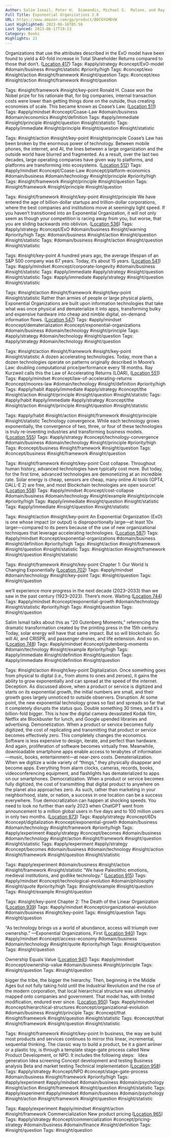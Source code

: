 ```yaml
---
Author: Salim Ismail, Peter H.  Diamandis, Michael S.  Malone, and Ray  Kurzweil
Full Title: Exponential Organizations 2.0
URL: https://www.amazon.com/gp/product/B0C6YGMDVW
Last Highlighted: 2023-06-16T05:56
Last Synced: 2023-06-17T19:13
Category: Books
Highlights: 21
---
```

Organizations that use the attributes described in the ExO model have been found to yield a 40-fold increase in Total Shareholder Returns compared to those that don’t. ([Location 417](https://readwise.io/to_kindle?action=open&asin=B0C6YGMDVW&location=417))
Tags: #apply/strategy #concept/ExO-model #domain/business #insight/statistic #priority/high
Tags: #concept/exo #insight/action #insight/framework #insight/question
Tags: #concept/exo #insight/action #insight/framework #insight/question
  
Tags: #insight/framework #insight/key-point
Ronald H. Coase won the Nobel prize for his rationale that, for big companies, internal transaction costs were lower than getting things done on the outside, thus creating economies of scale. This became known as Coase’s Law. ([Location 511](https://readwise.io/to_kindle?action=open&asin=B0C6YGMDVW&location=511))
Tags: #apply/mindset #concept/Coase-Law #domain/business #domain/economics #insight/definition
Tags: #apply/immediate #insight/principle #insight/question #insight/statistic
Tags: #apply/immediate #insight/principle #insight/question #insight/statistic
  
Tags: #insight/action #insight/key-point #insight/principle
Coase’s Law has been broken by the enormous power of technology. Between mobile phones, the internet, and AI, the lines between a large organization and the outside world have blurred and fragmented. As a result, over the last two decades, large operating companies have given way to platforms, and platforms are transforming into ecosystems. ([Location 512](https://readwise.io/to_kindle?action=open&asin=B0C6YGMDVW&location=512))
Tags: #apply/mindset #concept/Coase-Law #concept/platform-economics #domain/business #domain/technology #insight/principle #priority/high
Tags: #insight/framework #insight/principle #insight/question
Tags: #insight/framework #insight/principle #insight/question
  
Tags: #insight/framework #insight/key-point #insight/principle
We have entered the age of billion-dollar startups and trillion-dollar corporations, where the best companies and institutions move at seemingly light speed. If you haven’t transitioned into an Exponential Organization, it will not only seem as though your competition is racing away from you, but worse, that you are sliding backwards into oblivion. ([Location 536](https://readwise.io/to_kindle?action=open&asin=B0C6YGMDVW&location=536))
Tags: #apply/strategy #concept/ExO #domain/business #insight/warning #priority/high
Tags: #domain/business #insight/action #insight/question #insight/statistic
Tags: #domain/business #insight/action #insight/question #insight/statistic
  
Tags: #insight/key-point
A hundred years ago, the average lifespan of an S&P 500 company was 67 years. Today, it’s about 15 years. ([Location 541](https://readwise.io/to_kindle?action=open&asin=B0C6YGMDVW&location=541))
Tags: #apply/mindset #concept/corporate-longevity #domain/business #insight/statistic
Tags: #apply/immediate #apply/strategy #insight/question #insight/statistic
Tags: #apply/immediate #apply/strategy #insight/question #insight/statistic
  
Tags: #insight/action #insight/framework #insight/key-point #insight/statistic
Rather than armies of people or large physical plants, Exponential Organizations are built upon information technologies that take what was once physical and dematerialize it into apps, transforming bulky and expensive hardware into cheap and nimble digital, on-demand information flows. ([Location 547](https://readwise.io/to_kindle?action=open&asin=B0C6YGMDVW&location=547))
Tags: #apply/mindset #concept/dematerialization #concept/exponential-organizations #domain/business #domain/technology #insight/principle
Tags: #apply/strategy #domain/technology #insight/question
Tags: #apply/strategy #domain/technology #insight/question
  
Tags: #insight/action #insight/framework #insight/key-point #insight/statistic
A dozen accelerating technologies. Today, more than a dozen technologies operate on patterns originally described in Moore’s Law: doubling computational price/performance every 18 months. Ray Kurzweil calls this the Law of Accelerating Returns (LOAR), ([Location 551](https://readwise.io/to_kindle?action=open&asin=B0C6YGMDVW&location=551))
Tags: #apply/mindset #concept/law-of-accelerating-returns #concept/moores-law #domain/technology #insight/definition #priority/high
Tags: #apply/habit #apply/immediate #apply/strategy #concept/the #insight/action #insight/principle #insight/question #insight/statistic
Tags: #apply/habit #apply/immediate #apply/strategy #concept/the #insight/action #insight/principle #insight/question #insight/statistic
  
Tags: #apply/habit #insight/action #insight/framework #insight/principle #insight/statistic
Technology convergence. While each technology grows exponentially, the convergence of two, three, or four of these technologies is truly re-inventing industries and transforming business models. ([Location 555](https://readwise.io/to_kindle?action=open&asin=B0C6YGMDVW&location=555))
Tags: #apply/strategy #concept/technology-convergence #domain/business #domain/technology #insight/principle #priority/high
Tags: #concept/business #insight/framework #insight/question
Tags: #concept/business #insight/framework #insight/question
  
Tags: #insight/framework #insight/key-point
Cost collapse. Throughout human history, advanced technologies have typically cost more. But today, for the first time, advanced technologies are demonetizing at an incredible rate. Solar energy is cheap, sensors are cheap, many online AI tools (GPT4, DALL-E 2) are free, and most Blockchain technologies are open source! ([Location 558](https://readwise.io/to_kindle?action=open&asin=B0C6YGMDVW&location=558))
Tags: #apply/mindset #concept/cost-collapse #domain/business #domain/technology #insight/example #insight/principle #priority/high
Tags: #apply/immediate #insight/question #insight/statistic
Tags: #apply/immediate #insight/question #insight/statistic
  
Tags: #insight/action #insight/key-point
An Exponential Organization (ExO) is one whose impact (or output) is disproportionally large—at least 10x larger—compared to its peers because of the use of new organizational techniques that leverage accelerating technologies. ([Location 587](https://readwise.io/to_kindle?action=open&asin=B0C6YGMDVW&location=587))
Tags: #apply/mindset #concept/exponential-organizations #domain/business #insight/definition #priority/high
Tags: #insight/action #insight/framework #insight/question #insight/statistic
Tags: #insight/action #insight/framework #insight/question #insight/statistic
  
Tags: #insight/framework #insight/key-point
Chapter 1: Our World Is Changing Exponentially ([Location 702](https://readwise.io/to_kindle?action=open&asin=B0C6YGMDVW&location=702))
Tags: #apply/mindset #domain/technology #insight/key-point
Tags: #insight/question
Tags: #insight/question
  
we’ll experience more progress in the next decade (2023–2033) than we saw in the past century (1923–2023). There’s more. Waiting ([Location 744](https://readwise.io/to_kindle?action=open&asin=B0C6YGMDVW&location=744))
Tags: #apply/mindset #concept/exponential-growth #domain/technology #insight/statistic #priority/high
Tags: #insight/question
Tags: #insight/question
  
Salim Ismail talks about this as “20 Gutenberg Moments,” referencing the dramatic transformation created by the printing press in the 15th century. Today, solar energy will have that same impact. But so will blockchain. So will AI, and CRISPR, and passenger drones, and life extension. And so on. ([Location 748](https://readwise.io/to_kindle?action=open&asin=B0C6YGMDVW&location=748))
Tags: #apply/mindset #concept/gutenberg-moments #domain/technology #insight/example #priority/high
Tags: #apply/immediate #insight/definition #insight/question
Tags: #apply/immediate #insight/definition #insight/question
  
Tags: #insight/action #insight/key-point
Digitalization. Once something goes from physical to digital (i.e., from atoms to ones and zeroes), it gains the ability to grow exponentially and can spread at the speed of the internet. Deception. As discussed above, when a product or service is digitized and starts on its exponential growth, the initial numbers are small, and their growth goes largely unnoticed to outside observers. Disruption. At some point, the new exponential technology grows so fast and spreads so far that it completely disrupts the status quo. Double something 30 times, and it’s a billion-fold bigger. This is how the digital camera devastated Kodak film, Netflix ate Blockbuster for lunch, and Google upended libraries and advertising. Demonetization. When a product or service becomes fully digitized, the cost of replicating and transmitting that product or service becomes effectively zero. This completely changes the economics. Software is less expensive to design, iterate, and perfect than hardware. And again, proliferation of software becomes virtually free. Meanwhile, downloadable smartphone apps enable access to terabytes of information—music, books, entertainment—at near-zero costs. Dematerialization. When we digitize a wide variety of “things,” they physically disappear and become apps. Everything from alarm clocks, cameras, records, books, videoconferencing equipment, and flashlights has dematerialized to apps on our smartphones. Democratization. When a product or service becomes fully digitized, the cost of transmitting that digital product to anywhere on the planet also approaches zero. As such, rather than marketing in your neighborhood, state, or nation, a success in one location can be a success everywhere. True democratization can happen at shocking speeds. You need to look no further than early 2023 when ChatGPT went from announcement to a million global users in five days and to 100 million users in only two months. ([Location 873](https://readwise.io/to_kindle?action=open&asin=B0C6YGMDVW&location=873))
Tags: #apply/strategy #concept/6Ds #concept/digitalization #concept/exponential-growth #domain/business #domain/technology #insight/framework #priority/high
Tags: #apply/experiment #apply/strategy #concept/becomes #domain/business #domain/technology #insight/action #insight/framework #insight/question #insight/statistic
Tags: #apply/experiment #apply/strategy #concept/becomes #domain/business #domain/technology #insight/action #insight/framework #insight/question #insight/statistic
  
Tags: #apply/experiment #domain/business #insight/action #insight/framework #insight/statistic
“We have Paleolithic emotions, medieval institutions, and godlike technology.” ([Location 915](https://readwise.io/to_kindle?action=open&asin=B0C6YGMDVW&location=915))
Tags: #apply/mindset #concept/technological-evolution #domain/philosophy #insight/quote #priority/high
Tags: #insight/example #insight/question
Tags: #insight/example #insight/question
  
Tags: #insight/key-point
Chapter 2: The Death of the Linear Organization ([Location 939](https://readwise.io/to_kindle?action=open&asin=B0C6YGMDVW&location=939))
Tags: #apply/mindset #concept/organizational-evolution #domain/business #insight/key-point
Tags: #insight/question
Tags: #insight/question
  
“As technology brings us a world of abundance, access will triumph over ownership.” —Exponential Organizations, First ([Location 940](https://readwise.io/to_kindle?action=open&asin=B0C6YGMDVW&location=940))
Tags: #apply/mindset #concept/access-economy #domain/business #domain/technology #insight/quote #priority/high
Tags: #insight/question
Tags: #insight/question
  
Ownership Equals Value ([Location 941](https://readwise.io/to_kindle?action=open&asin=B0C6YGMDVW&location=941))
Tags: #apply/mindset #concept/ownership-value #domain/business #insight/principle
Tags: #insight/question
Tags: #insight/question
  
bigger the tribe, the bigger the hierarchy. Then, beginning in the Middle Ages but not fully taking hold until the Industrial Revolution and the rise of the modern corporation, that local hierarchical structure was ultimately mapped onto companies and government. That model has, with limited modification, endured ever since. ([Location 950](https://readwise.io/to_kindle?action=open&asin=B0C6YGMDVW&location=950))
Tags: #apply/mindset #concept/hierarchical-structures #concept/organizational-evolution #domain/business #insight/principle
Tags: #concept/that #insight/framework #insight/question #insight/statistic
Tags: #concept/that #insight/framework #insight/question #insight/statistic
  
Tags: #insight/framework #insight/key-point
In business, the way we build most products and services continues to mirror this linear, incremental, sequential thinking. The classic way to build a product, be it a giant airliner or a plastic toy, is through a template stage-gate process called New Product Development, or NPD. It includes the following steps:   Idea generation Idea screening Concept development and testing Business analysis Beta and market testing Technical implementation ([Location 958](https://readwise.io/to_kindle?action=open&asin=B0C6YGMDVW&location=958))
Tags: #apply/strategy #concept/NPD #concept/stage-gate-process #domain/business #insight/framework #priority/high
Tags: #apply/experiment #apply/mindset #domain/business #domain/psychology #insight/action #insight/framework #insight/question #insight/statistic
Tags: #apply/experiment #apply/mindset #domain/business #domain/psychology #insight/action #insight/framework #insight/question #insight/statistic
  
Tags: #apply/experiment #apply/mindset #insight/action #insight/framework
Commercialization New product pricing ([Location 965](https://readwise.io/to_kindle?action=open&asin=B0C6YGMDVW&location=965))
Tags: #apply/strategy #concept/commercialization #concept/pricing-strategy #domain/business #domain/finance #insight/definition
Tags: #insight/question
Tags: #insight/question